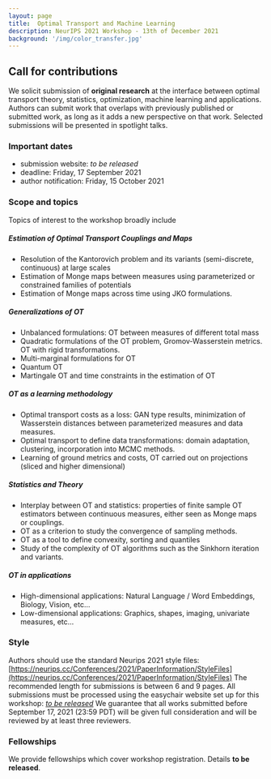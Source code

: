 ```yaml
---
layout: page
title:  Optimal Transport and Machine Learning  
description: NeurIPS 2021 Workshop - 13th of December 2021
background: '/img/color_transfer.jpg'
---
```


## Call for contributions

We solicit submission of **original research** at the interface between optimal transport theory, statistics, optimization, machine learning and applications. 
Authors can submit work that overlaps with previously published or submitted work, as long as it adds a new perspective on that work.
Selected submissions will be presented in spotlight talks. 

### Important dates
- submission website: *to be released*
- deadline: Friday, 17 September 2021
- author notification: Friday, 15 October 2021

### Scope and topics

Topics of interest to the workshop broadly include

##### Estimation of Optimal Transport Couplings and Maps

- Resolution of the Kantorovich problem and its variants (semi-discrete, continuous) at large scales
- Estimation of Monge maps between measures using parameterized or constrained families of potentials
- Estimation of Monge maps across time using JKO formulations.

##### Generalizations of OT

- Unbalanced formulations: OT between measures of different total mass
- Quadratic formulations of the OT problem, Gromov-Wasserstein metrics. OT with rigid transformations.
- Multi-marginal formulations for OT
- Quantum OT
- Martingale OT and time constraints in the estimation of OT

##### OT as a learning methodology

- Optimal transport costs as a loss: GAN type results, minimization of Wasserstein distances between parameterized measures and data measures.
- Optimal transport to define data transformations: domain adaptation, clustering, incorporation into MCMC methods.
- Learning of ground metrics and costs, OT carried out on projections (sliced and higher dimensional)

##### Statistics and Theory

- Interplay between OT and statistics: properties of finite sample OT estimators between continuous measures, either seen as Monge maps or couplings.
- OT as a criterion to study the convergence of sampling methods.
- OT as a tool to define convexity, sorting and quantiles
- Study of the complexity of OT algorithms such as the Sinkhorn iteration and variants.

##### OT in applications

- High-dimensional applications: Natural Language / Word Embeddings, Biology, Vision, etc...
- Low-dimensional applications: Graphics, shapes, imaging, univariate measures, etc...



### Style
Authors should use the standard Neurips 2021 style files: [https://neurips.cc/Conferences/2021/PaperInformation/StyleFiles](https://neurips.cc/Conferences/2021/PaperInformation/StyleFiles)
The recommended length for submissions is between 6 and 9 pages.
All submissions must be processed using the easychair website set up for this workshop: [*to be released*](https://otml2021.github.io/)
We guarantee that all works submitted before September 17, 2021  (23:59 PDT) will be given full consideration and will be reviewed by at least three reviewers.


### Fellowships

We provide fellowships which cover workshop registration. Details **to be released**.